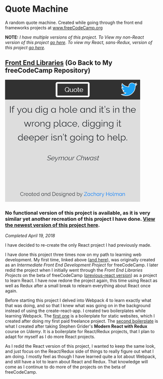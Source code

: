 # Quote Machine

A random quote machine. Created while going through the front end frameworks projects at www.freeCodeCamp.org

**NOTE:** _I have multiple versions of this project. To View my non-React version of this project [go here](https://github.com/Squibs/quote-machine/tree/before-react). To view my React, sans-Redux, version of this project [go here](https://github.com/Squibs/quote-machine/tree/previous-react)._

## [Front End Libraries](https://github.com/Squibs/freeCodeCamp/blob/master/3.%20Front%20End%20Libraries/7.%20Front%20End%20Libraries%20Projects.md#front-end-libraries-projects) (Go Back to My freeCodeCamp Repository)

<img src="./screenshot-quote-machine.png" target="_blank" alt="Screenshot of my quote machine react project." width="auto" height="400" />

### No functional version of this project is available, as it is very similar yet another recreation of this project I have done. [View the newest version of this project here](https://github.com/Squibs/quote-machine).

_Completed April 19, 2018_

I have decided to re-create the only React project I had previously made.

I have done this project three times now on my path to learning web development. My first time, linked above ([and here](https://github.com/Squibs/quote-machine/tree/before-react)), was originally created as an _Intermediate Front End Development Project_ for freeCodeCamp. I later redid the project when I initially went through the _Front End Libraries Projects_ on the beta of freeCodeCamp ([previous-react version](https://github.com/Squibs/quote-machine/tree/previous-react)) as a project to learn React. I have now redone the project again, this time using React as well as Redux after a small break to relearn everything about React once again.

Before starting this project I delved into Webpack 4 to learn exactly what that was doing, and so that I knew what was going on in the background instead of using the create-react-app. I created two boilerplates while learning Webpack. The [first one](https://github.com/Squibs/static-site-boilerplate) is a boilerplate for static websites, which I created after doing my first paid freelance project. The [second boilerplate](https://github.com/Squibs/react-redux-boilerplate) is what I created after taking Stephen Grider's **Modern React with Redux** course on _Udemy_. It is a boilerplate for React/Redux projects, that I plan to adapt for myself as I do more React projects.

As I redid the React version of this project, I wanted to keep the same look, and just focus on the React/Redux side of things to really figure out what I am doing. I mostly feel as though I have learned quite a lot about Webpack, and still have a lot to learn about React and Redux. That knowledge will come as I continue to do more of the projects on the beta of freeCodeCamp.
